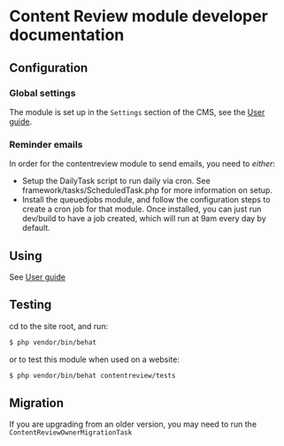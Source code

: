 # Content Review module developer documentation 

## Configuration

### Global settings

The module is set up in the `Settings` section of the CMS, see the [User guide](userguide/index.md).

### Reminder emails

In order for the contentreview module to send emails, you need to *either*:

 * Setup the DailyTask script to run daily via cron. See framework/tasks/ScheduledTask.php for more information on setup.
 * Install the queuedjobs module, and follow the configuration steps to create a cron job for that module. Once installed, you can just run dev/build to have a job created, which will run at 9am every day by default.

## Using
See [User guide](userguide/index.md)

## Testing

cd to the site root, and run:

```sh
$ php vendor/bin/behat
```

or to test this module when used on a website:

```sh
$ php vendor/bin/behat contentreview/tests
```

## Migration

If you are upgrading from an older version, you may need to run the `ContentReviewOwnerMigrationTask`
